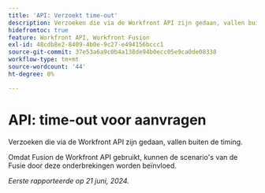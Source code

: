 ```yaml
---
title: 'API: Verzoekt time-out'
description: Verzoeken die via de Workfront API zijn gedaan, vallen buiten de timing.
hidefromtoc: true
feature: Workfront API, Workfront Fusion
exl-id: 48cdb8e2-8409-4b0e-9c27-e494156bccc1
source-git-commit: 37e53a6a9c0b4a138de94b0ecc05e9ca0de08338
workflow-type: tm+mt
source-wordcount: '44'
ht-degree: 0%

---
```


# API: time-out voor aanvragen


<!--
>[!NOTE]
>
>This article was fixed on October 9, 2024.
-->

Verzoeken die via de Workfront API zijn gedaan, vallen buiten de timing.

Omdat Fusion de Workfront API gebruikt, kunnen de scenario&#39;s van de Fusie door deze onderbrekingen worden beïnvloed.

_Eerste rapporteerde op 21 juni, 2024._
